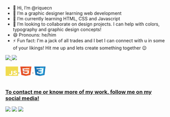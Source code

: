 - 👋 Hi, I’m @riquecn
- 👀 I’m a graphic designer learning web development
- 🌱 I’m currently learning HTML, CSS and Javascript
- 💞️ I’m looking to collaborate on design projects. I can help with colors, typography and graphic design concepts!
- 😄 Pronouns: he/him
- ⚡ Fun fact: I'm a jack of all trades and I bet I can connect with u in some of your likings! Hit me up and lets create something together 😉

 <div>
   <a href="https://github.com/riquecn">
   <img height="180em" src="https://github-readme-stats.vercel.app/api?username=riquecn&show_icons=true&theme=tokyonight&include_all_commits=true&count_private=true"/>
   <img height="180em" src="https://github-readme-stats.vercel.app/api/top-langs/?username=riquecn&layout=compact&langs_count=6&theme=tokyonight"/>
</div>
    
<div style="display: inline_block"><br>
  <img align="center" alt="Js" height="30" width="40" src="https://raw.githubusercontent.com/devicons/devicon/master/icons/javascript/javascript-plain.svg">
  <img align="center" alt="HTML" height="30" width="40" src="https://raw.githubusercontent.com/devicons/devicon/master/icons/html5/html5-original.svg">
  <img align="center" alt="CSS" height="30" width="40" src="https://raw.githubusercontent.com/devicons/devicon/master/icons/css3/css3-original.svg">
</div>
 
<br>
 
### To contact me or know more of my work, follow me on my social media!
 
<div> 
  <a href="https://instagram.com/rique.cn" target="_blank"><img src="https://img.shields.io/badge/-Instagram-%23E4405F?style=for-the-badge&logo=instagram&logoColor=white" target="_blank"></a>
  <a href = "mailto:costa.rique8@gmail.com"><img src="https://img.shields.io/badge/-Gmail-%23333?style=for-the-badge&logo=gmail&logoColor=white" target="_blank"></a>
  <a href="https://www.linkedin.com/in/henriquencosta/" target="_blank"><img src="https://img.shields.io/badge/-LinkedIn-%230077B5?style=for-the-badge&logo=linkedin&logoColor=white" target="_blank"></a>
</div>
